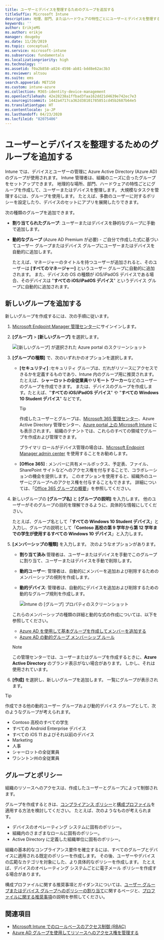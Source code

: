 ```yaml
---
title: ユーザーとデバイスを整理するためのグループを追加する
titleSuffix: Microsoft Intune
description: 地理、部門、またはハードウェアの特性ごとにユーザーとデバイスを整理するためのグループを追加します。
keywords: ''
author: ErikjeMS
ms.author: erikje
manager: dougeby
ms.date: 11/20/2019
ms.topic: conceptual
ms.service: microsoft-intune
ms.subservice: fundamentals
ms.localizationpriority: high
ms.technology: ''
ms.assetid: f0a2b858-a824-4598-ab81-bdd8e62ac3b3
ms.reviewer: altsou
ms.suite: ems
search.appverid: MET150
ms.custom: intune-azure
ms.collection: M365-identity-device-management
ms.openlocfilehash: 42e28238a1ffbad3faa162dd21d4639e742ec7e3
ms.sourcegitcommit: 1442a4717ca362d38101785851cd45b2687b64e5
ms.translationtype: HT
ms.contentlocale: ja-JP
ms.lasthandoff: 04/23/2020
ms.locfileid: "82075406"
---
```

# <a name="add-groups-to-organize-users-and-devices"></a>ユーザーとデバイスを整理するためのグループを追加する

Intune では、デバイスとユーザーの管理に Azure Active Directory (Azure AD) のグループが使用されます。 Intune 管理者は、組織のニーズに合ったグループをセットアップできます。 地理的な場所、部門、ハードウェアの特性ごとにグループを作成して、ユーザーまたはデバイスを整理します。 大規模なタスクを管理するには、グループを使用します。 たとえば、多数のユーザーに対するポリシーを設定したり、デバイスのセットにアプリを展開したりできます。

次の種類のグループを追加できます。

- **割り当てられたグループ**: ユーザーまたはデバイスを静的なグループに手動で追加します。 
- **動的なグループ** (Azure AD Premium が必要) - ご自分で作成した式に基づいてユーザー グループまたはデバイス グループにユーザーまたはデバイスを自動的に追加します。

  たとえば、マネージャーのタイトルを持つユーザーが追加されると、そのユーザーは **[すべてのマネージャー]** というユーザー グループに自動的に追加されます。 また、デバイスの OS の種類が iOS/iPadOS デバイスである場合、そのデバイスは "**すべての iOS/iPadOS デバイス**" というデバイス グループに自動的に追加されます。

## <a name="add-a-new-group"></a>新しいグループを追加する

新しいグループを作成するには、次の手順に従います。

1. [Microsoft Endpoint Manager 管理センター](https://go.microsoft.com/fwlink/?linkid=2109431)にサインインします。
2. **[グループ]**  >  **[新しいグループ]** を選択します。

   ![[新しいグループ] が選択された Azure portal のスクリーンショット](./media/groups-add/groups-add-new.png)

3. **[グループの種類]** で、次のいずれかのオプションを選択します。

    - **[セキュリティ]** :セキュリティ グループは、だれがリソースにアクセスできるかを定義するものであり、Intune 内のグループ用に推奨されます。 たとえば、**シャーロットの全従業員**や**リモート ワーカー**などのユーザーのグループを作成できます。 または、デバイスのグループを作成します。たとえば、"**すべての iOS/iPadOS デバイス**" や "**すべての Windows 10 Student デバイス**" などです。

        > [!TIP]
        > 作成したユーザーとグループは、[Microsoft 365 管理センター](https://admin.microsoft.com)、Azure Active Directory 管理センター、[Azure portal 上の Microsoft Intune](https://go.microsoft.com/fwlink/?linkid=2090973) にも表示されます。 組織のテナントでは、これらのすべての領域でグループを作成および管理できます。
        >
        > プライマリ ロールがデバイス管理の場合は、[Microsoft Endpoint Manager admin center](https://go.microsoft.com/fwlink/?linkid=2109431) を使用することをお勧めします。

    - **[Office 365]** : メンバーに共有メールボックス、予定表、ファイル、SharePoint サイトなどへのアクセス権を付与することで、コラボレーションの機会を提供します。 このオプションを使用すると、組織外のユーザーにグループへのアクセス権を付与することもできます。 詳細については、「[Office 365 グループの概要](https://support.office.com/article/learn-about-office-365-groups-b565caa1-5c40-40ef-9915-60fdb2d97fa2)」を参照してください。

4. 新しいグループの **[グループ名]** と **[グループの説明]** を入力します。 他のユーザーがそのグループの目的を理解できるように、具体的な情報にしてください。

    たとえば、グループ名として「**すべての Windows 10 Student デバイス**」と入力し、グループの説明として「**Contoso 高校の第 9 学年から第 12 学年までの学生が使用するすべての Windows 10 デバイス**」と入力します。

5. **[メンバーシップの種類]** を入力します。 次のようなオプションがあります。

    - **割り当て済み**:管理者は、ユーザーまたはデバイスを手動でこのグループに割り当て、ユーザーまたはデバイスを手動で削除します。
    - **動的ユーザー**: 管理者は、自動的にメンバーを追加および削除するためのメンバーシップの規則を作成します。
    - **動的デバイス**: 管理者は、自動的にデバイスを追加および削除するための動的なグループ規則を作成します。

        ![Intune の [グループ] プロパティのスクリーンショット](./media/groups-add/groups-add-properties.png)

    これらのメンバーシップの種類の詳細と動的な式の作成については、以下を参照してください。

    - [Azure AD を使用して基本グループを作成してメンバーを追加する](https://docs.microsoft.com/azure/active-directory/fundamentals/active-directory-groups-create-azure-portal)
    - [Azure AD の動的グループ メンバーシップ ルール](https://docs.microsoft.com/azure/active-directory/users-groups-roles/groups-dynamic-membership)

    > [!NOTE]
    > この管理センターでは、ユーザーまたはグループを作成するときに、**Azure Active Directory** のブランド表示がない場合があります。 しかし、それは使用されています。

6. **[作成]** を選択し、新しいグループを追加します。 一覧にグループが表示されます。

> [!TIP]
> 作成できる他の動的ユーザー グループおよび動的デバイス グループとして、次のようなグループが考えられます。
>
> - Contoso 高校のすべての学生
> - すべての Android Enterprise デバイス
> - すべての iOS 11 およびそれ以前のデバイス
> - Marketing
> - 人事
> - シャーロットの全従業員
> - ワシントン州の全従業員

## <a name="groups-and-policies"></a>グループとポリシー

組織のリソースへのアクセスは、作成したユーザーとグループによって制御されます。

グループを作成するときは、[コンプライアンス ポリシー](../protect/device-compliance-get-started.md)と[構成プロファイル](../configuration/device-profiles.md)を適用する方法を検討してください。 たとえば、次のようなものが考えられます。

- デバイスのオペレーティング システムに固有のポリシー。
- 組織内のさまざまなロールに固有のポリシー。
- Active Directory に定義した組織単位に固有のポリシー。

組織の基本的なコンプライアンス要件を確立するには、すべてのグループとデバイスに適用される既定のポリシーを作成します。 その後、ユーザーやデバイスの広範なカテゴリを対象にした、より具体的なポリシーを作成します。 たとえば、デバイスのオペレーティング システムごとに電子メール ポリシーを作成する場合があります。

構成プロファイルに関する推奨事項とガイダンスについては、[ユーザー グループまたはデバイス グループへのポリシーの割り当て](../configuration/device-profile-assign.md#user-groups-vs-device-groups)に関するページと、[プロファイルに関する推奨事項](../configuration/device-profile-create.md#recommendations)の説明を参照してください。

## <a name="see-also"></a>関連項目

- [Microsoft Intune でのロールベースのアクセス制御 (RBAC)](role-based-access-control.md)
- [Azure AD グループを使用してリソースへのアクセス権を管理する](https://docs.microsoft.com/azure/active-directory/active-directory-manage-groups)

